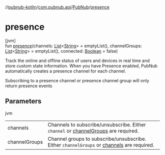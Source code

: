 //[pubnub-kotlin](../../../index.md)/[com.pubnub.api](../index.md)/[PubNub](index.md)/[presence](presence.md)

# presence

[jvm]\
fun [presence](presence.md)(channels: [List](https://kotlinlang.org/api/latest/jvm/stdlib/kotlin.collections/-list/index.html)&lt;[String](https://kotlinlang.org/api/latest/jvm/stdlib/kotlin/-string/index.html)&gt; = emptyList(), channelGroups: [List](https://kotlinlang.org/api/latest/jvm/stdlib/kotlin.collections/-list/index.html)&lt;[String](https://kotlinlang.org/api/latest/jvm/stdlib/kotlin/-string/index.html)&gt; = emptyList(), connected: [Boolean](https://kotlinlang.org/api/latest/jvm/stdlib/kotlin/-boolean/index.html) = false)

Track the online and offline status of users and devices in real time and store custom state information. When you have Presence enabled, PubNub automatically creates a presence channel for each channel.

Subscribing to a presence channel or presence channel group will only return presence events

## Parameters

jvm

| | |
|---|---|
| channels | Channels to subscribe/unsubscribe. Either `channel` or [channelGroups](presence.md) are required. |
| channelGroups | Channel groups to subscribe/unsubscribe. Either `channelGroups` or [channels](presence.md) are required. |
